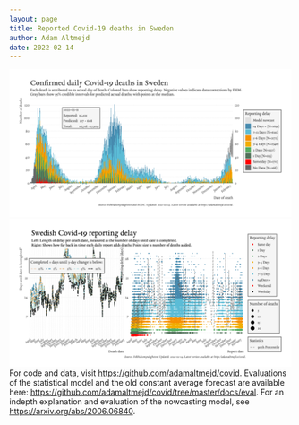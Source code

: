 ```yaml
---
layout: page
title: Reported Covid-19 deaths in Sweden
author: Adam Altmejd
date: 2022-02-14
---
```


![Graph of Swedish Covid-19 deaths with reporting delay.](deaths_lag_sweden_2022-02-14.png "Swedish Covid-19 deaths.")
![Graph of Swedish Covid-19 reporting delay in daily deaths.](lag_trend_sweden_2022-02-14.png "Trend in Swedish Covid-19 mortality reporting delay.")
For code and data, visit <https://github.com/adamaltmejd/covid>.
Evaluations of the statistical model and the old constant average forecast are available here: <https://github.com/adamaltmejd/covid/tree/master/docs/eval>.
For an indepth explanation and evaluation of the nowcasting model, see <https://arxiv.org/abs/2006.06840>.
